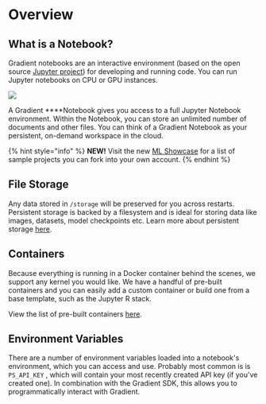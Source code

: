 # Overview

## What is a Notebook?

Gradient notebooks are an interactive environment \(based on the open source [Jupyter project](https://jupyter.org/)\) for developing and running code. You can run Jupyter notebooks on CPU or GPU instances. 

![](../../.gitbook/assets/5d9e969e1a0436e128ff6b4b_shot-2019-09-23-at-11.13.38-am4.png)

A Gradient ****Notebook gives you access to a full Jupyter Notebook environment. Within the Notebook, you can store an unlimited number of documents and other files. You can think of a Gradient Notebook as your persistent, on-demand workspace in the cloud.

{% hint style="info" %}
**NEW!**  Visit the new [ML Showcase](https://ml-showcase.paperspace.com/) for a list of sample projects you can fork into your own account.
{% endhint %}

## File Storage

Any data stored in `/storage` will be preserved for you across restarts. Persistent storage is backed by a filesystem and is ideal for storing data like images, datasets, model checkpoints etc.  Learn more about persistent storage [here](../../data/storage/#persistent-storage).

## Containers

Because everything is running in a Docker container behind the scenes, we support any kernel you would like. We have a handful of pre-built containers and you can easily add a custom container or build one from a base template, such as the Jupyter R stack.  

View the list of pre-built containers [here](create-a-notebook/notebook-containers/).

## Environment Variables

There are a number of environment variables loaded into a notebook's environment, which you can access and use. Probably most common is is `PS_API_KEY` , which will contain your most recently created API key \(if you've created one\). In combination with the Gradient SDK, this allows you to programmatically interact with Gradient.

